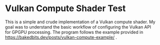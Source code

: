 # Vulkan Compute Shader Test

This is a simple and crude implementation of a Vulkan compute shader. My goal was to understand the basic workflow of configuring the Vulkan API for GPGPU processing. The program follows the example provided in https://bakedbits.dev/posts/vulkan-compute-example/ .